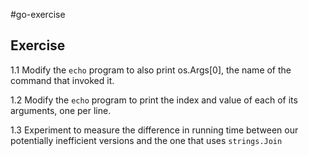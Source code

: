 #go-exercise

## Exercise
1.1 Modify the `echo` program to also print os.Args[0], the name of the command that invoked it.

1.2 Modify the `echo` program to print the index and value of each of its arguments, one per line.

1.3 Experiment to measure the difference in running time between our potentially inefficient versions and the one that uses `strings.Join`
